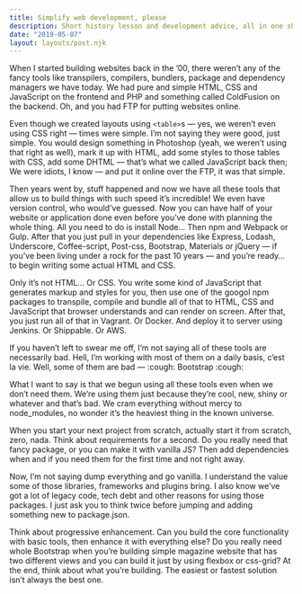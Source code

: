 ```yaml
---
title: Simplify web development, please
description: Short history lesson and development advice, all in one short post.
date: "2019-05-07"
layout: layouts/post.njk
---
```

When I started building websites back in the ’00, there weren’t any of the fancy tools like transpilers, compilers, bundlers, package and dependency managers we have today. We had pure and simple HTML, CSS and JavaScript on the frontend and PHP and something called ColdFusion on the backend.  Oh, and you had FTP for putting websites online. 

Even though we created layouts using `<table>`s — yes, we weren’t even using CSS right — times were simple. I’m not saying they were good, just simple. You would design something in Photoshop (yeah, we weren’t using that right as well), mark it up with HTML, add some styles to those tables with CSS, add some DHTML — that’s what we called JavaScript back then; We were idiots, I know — and put it online over the FTP, it was that simple.

Then years went by, stuff happened and now we have all these tools that allow us to build things with such speed it’s incredible! We even have version control, who would’ve guessed. Now you can have half of your website or application done even before you’ve done with planning the whole thing. All you need to do is install Node… Then npm and Webpack or Gulp. After that you just pull in your dependencies like Express, Lodash, Underscore, Coffee-script, Post-css, Bootstrap, Materials or jQuery — if you’ve been living under a rock for the past 10 years — and you’re ready… to begin writing some actual HTML and CSS. 

Only it’s not HTML… Or CSS. You write some kind of JavaScript that generates markup and styles for you, then use one of the googol npm packages to transpile, compile and bundle all of that to HTML, CSS and JavaScript that browser understands and can render on screen. After that, you just run all of that in Vagrant. Or Docker. And deploy it to server using Jenkins. Or Shippable. Or AWS.

If you haven’t left to swear me off, I’m not saying all of these tools are necessarily bad. Hell, I’m working with most of them on a daily basis, c’est la vie. Well, some of them are bad — :cough: Bootstrap :cough:

What I want to say is that we begun using all these tools even when we don’t need them. We’re using them just because they’re cool, new, shiny or whatever and that’s bad. We cram everything without mercy to node_modules, no wonder it’s the heaviest thing in the known universe.

When you start your next project from scratch, actually start it from scratch, zero, nada. Think about requirements for a second. Do you really need that fancy package, or you can make it with vanilla JS? Then add dependencies when and if you need them for the first time and not right away. 

Now, I’m not saying dump everything and go vanilla. I understand the value some of those libraries, frameworks and plugins bring. I also know we’ve got a lot of legacy code, tech debt and other reasons for using those packages. I just ask you to think twice before jumping and adding something new to package.json. 

Think about progressive enhancement. Can you build the core functionality with basic tools, then enhance it with everything else? Do you really need whole Bootstrap when you’re building simple magazine website that has two different views and you can build it just by using flexbox or css-grid? At the end, think about what you’re building. The easiest or fastest solution isn’t always the best one.